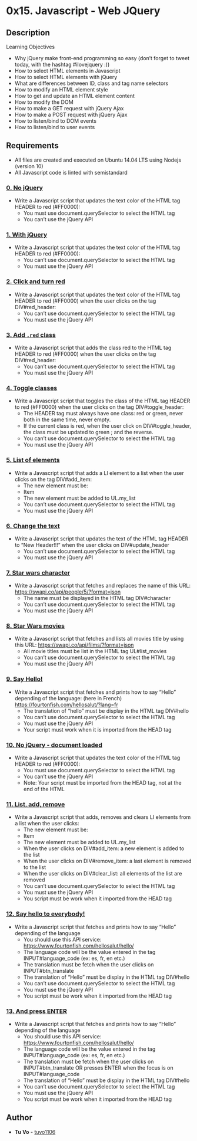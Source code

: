# 0x15. Javascript - Web JQuery

## Description

Learning Objectives

* Why jQuery make front-end programming so easy (don’t forget to tweet today, with the hashtag #ilovejquery :))
* How to select HTML elements in Javascript
* How to select HTML elements with jQuery
* What are differences between ID, class and tag name selectors
* How to modify an HTML element style
* How to get and update an HTML element content
* How to modify the DOM
* How to make a GET request with jQuery Ajax
* How to make a POST request with jQuery Ajax
* How to listen/bind to DOM events
* How to listen/bind to user events

## Requirements

- All files are created and executed on Ubuntu 14.04 LTS using Nodejs (version 10)
- All Javascript code is linted with semistandard

### [0. No jQuery](./0-script.js)
* Write a Javascript script that updates the text color of the HTML tag HEADER to red (#FF0000):
  * You must use document.querySelector to select the HTML tag
  * You can’t use the jQuery API

### [1. With jQuery](./1-script.js)
* Write a Javascript script that updates the text color of the HTML tag HEADER to red (#FF0000):
  * You can’t use document.querySelector to select the HTML tag
  * You must use the jQuery API

### [2. Click and turn red](./2-script.js)
* Write a Javascript script that updates the text color of the HTML tag HEADER to red (#FF0000) when the user clicks on the tag DIV#red_header:
  * You can’t use document.querySelector to select the HTML tag
  * You must use the jQuery API

### [3. Add `.red` class](./3-script.js)
* Write a Javascript script that adds the class red to the HTML tag HEADER to red (#FF0000) when the user clicks on the tag DIV#red_header:
  * You can’t use document.querySelector to select the HTML tag
  * You must use the jQuery API

### [4. Toggle classes](./4-script.js)
* Write a Javascript script that toggles the class of the HTML tag HEADER to red (#FF0000) when the user clicks on the tag DIV#toggle_header:
  * The HEADER tag must always have one class: red or green, never both in the same time, never empty.
  * If the current class is red, when the user click on DIV#toggle_header, the class must be updated to green ; and the reverse.
  * You can’t use document.querySelector to select the HTML tag
  * You must use the jQuery API

### [5. List of elements](./5-script.js)
* Write a Javascript script that adds a LI element to a list when the user clicks on the tag DIV#add_item:
  * The new element must be: <li>Item</li>
  * The new element must be added to UL.my_list
  * You can’t use document.querySelector to select the HTML tag
  * You must use the jQuery API

### [6. Change the text](./6-script.js)
* Write a Javascript script that updates the text of the HTML tag HEADER to “New Header!!!” when the user clicks on DIV#update_header
  * You can’t use document.querySelector to select the HTML tag
  * You must use the jQuery API

### [7. Star wars character](./7-script.js)
* Write a Javascript script that fetches and replaces the name of this URL: https://swapi.co/api/people/5/?format=json
  * The name must be displayed in the HTML tag DIV#character
  * You can’t use document.querySelector to select the HTML tag
  * You must use the jQuery API

### [8. Star Wars movies](./8-script.js)
* Write a Javascript script that fetches and lists all movies title by using this URL: https://swapi.co/api/films/?format=json
  * All movie titles must be list in the HTML tag UL#list_movies
  * You can’t use document.querySelector to select the HTML tag
  * You must use the jQuery API

### [9. Say Hello!](./9-script.js)
* Write a Javascript script that fetches and prints how to say “Hello” depending of the language: (here in French) https://fourtonfish.com/hellosalut/?lang=fr
  * The translation of “hello” must be display in the HTML tag DIV#hello
  * You can’t use document.querySelector to select the HTML tag
  * You must use the jQuery API
  * Your script must work when it is imported from the HEAD tag

### [10. No jQuery - document loaded](./100-script.js)
* Write a Javascript script that updates the text color of the HTML tag HEADER to red (#FF0000):
  * You must use document.querySelector to select the HTML tag
  * You can’t use the jQuery API
  * Note: Your script must be imported from the HEAD tag, not at the end of the HTML

### [11. List, add, remove](./101-script.js)
* Write a Javascript script that adds, removes and clears LI elements from a list when the user clicks:
  * The new element must be: <li>Item</li>
  * The new element must be added to UL.my_list
  * When the user clicks on DIV#add_item: a new element is added to the list
  * When the user clicks on DIV#remove_item: a last element is removed to the list
  * When the user clicks on DIV#clear_list: all elements of the list are removed
  * You can’t use document.querySelector to select the HTML tag
  * You must use the jQuery API
  * You script must be work when it imported from the HEAD tag

### [12. Say hello to everybody!](./102-script.js)
* Write a Javascript script that fetches and prints how to say “Hello” depending of the language
  * You should use this API service: https://www.fourtonfish.com/hellosalut/hello/
  * The language code will be the value entered in the tag INPUT#language_code (ex: es, fr, en etc.)
  * The translation must be fetch when the user clicks on INPUT#btn_translate
  * The translation of “Hello” must be display in the HTML tag DIV#hello
  * You can’t use document.querySelector to select the HTML tag
  * You must use the jQuery API
  * You script must be work when it imported from the HEAD tag

### [13. And press ENTER](./103-script.js)
* Write a Javascript script that fetches and prints how to say “Hello” depending of the language
  * You should use this API service: https://www.fourtonfish.com/hellosalut/hello/
  * The language code will be the value entered in the tag INPUT#language_code (ex: es, fr, en etc.)
  * The translation must be fetch when the user clicks on INPUT#btn_translate OR presses ENTER when the focus is on INPUT#language_code
  * The translation of “Hello” must be display in the HTML tag DIV#hello
  * You can’t use document.querySelector to select the HTML tag
  * You must use the jQuery API
  * You script must be work when it imported from the HEAD tag

## Author
* **Tu Vo** - [tuvo1106](https://github.com/tuvo1106)
